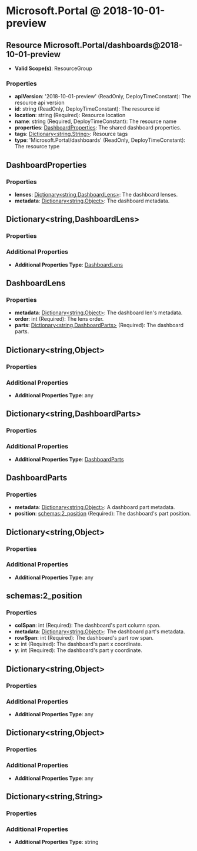 # Microsoft.Portal @ 2018-10-01-preview

## Resource Microsoft.Portal/dashboards@2018-10-01-preview
* **Valid Scope(s)**: ResourceGroup
### Properties
* **apiVersion**: '2018-10-01-preview' (ReadOnly, DeployTimeConstant): The resource api version
* **id**: string (ReadOnly, DeployTimeConstant): The resource id
* **location**: string (Required): Resource location
* **name**: string (Required, DeployTimeConstant): The resource name
* **properties**: [DashboardProperties](#dashboardproperties): The shared dashboard properties.
* **tags**: [Dictionary<string,String>](#dictionarystringstring): Resource tags
* **type**: 'Microsoft.Portal/dashboards' (ReadOnly, DeployTimeConstant): The resource type

## DashboardProperties
### Properties
* **lenses**: [Dictionary<string,DashboardLens>](#dictionarystringdashboardlens): The dashboard lenses.
* **metadata**: [Dictionary<string,Object>](#dictionarystringobject): The dashboard metadata.

## Dictionary<string,DashboardLens>
### Properties
### Additional Properties
* **Additional Properties Type**: [DashboardLens](#dashboardlens)

## DashboardLens
### Properties
* **metadata**: [Dictionary<string,Object>](#dictionarystringobject): The dashboard len's metadata.
* **order**: int (Required): The lens order.
* **parts**: [Dictionary<string,DashboardParts>](#dictionarystringdashboardparts) (Required): The dashboard parts.

## Dictionary<string,Object>
### Properties
### Additional Properties
* **Additional Properties Type**: any

## Dictionary<string,DashboardParts>
### Properties
### Additional Properties
* **Additional Properties Type**: [DashboardParts](#dashboardparts)

## DashboardParts
### Properties
* **metadata**: [Dictionary<string,Object>](#dictionarystringobject): A dashboard part metadata.
* **position**: [schemas:2_position](#schemas2position) (Required): The dashboard's part position.

## Dictionary<string,Object>
### Properties
### Additional Properties
* **Additional Properties Type**: any

## schemas:2_position
### Properties
* **colSpan**: int (Required): The dashboard's part column span.
* **metadata**: [Dictionary<string,Object>](#dictionarystringobject): The dashboard part's metadata.
* **rowSpan**: int (Required): The dashboard's part row span.
* **x**: int (Required): The dashboard's part x coordinate.
* **y**: int (Required): The dashboard's part y coordinate.

## Dictionary<string,Object>
### Properties
### Additional Properties
* **Additional Properties Type**: any

## Dictionary<string,Object>
### Properties
### Additional Properties
* **Additional Properties Type**: any

## Dictionary<string,String>
### Properties
### Additional Properties
* **Additional Properties Type**: string

